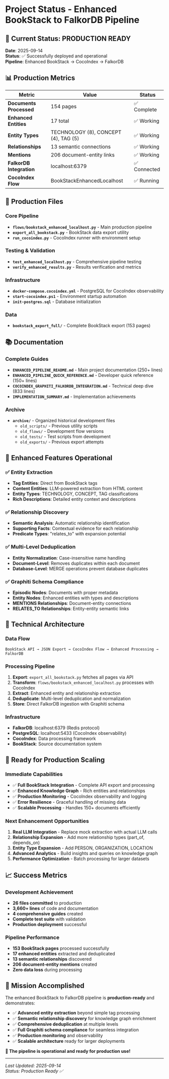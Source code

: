 # Project Status - Enhanced BookStack to FalkorDB Pipeline

## 🎉 Current Status: **PRODUCTION READY**

**Date**: 2025-09-14  
**Status**: ✅ Successfully deployed and operational  
**Pipeline**: Enhanced BookStack → CocoIndex → FalkorDB  

## 📊 Production Metrics

| Metric | Value | Status |
|--------|-------|--------|
| **Documents Processed** | 154 pages | ✅ Complete |
| **Enhanced Entities** | 17 total | ✅ Working |
| **Entity Types** | TECHNOLOGY (8), CONCEPT (4), TAG (5) | ✅ Working |
| **Relationships** | 13 semantic connections | ✅ Working |
| **Mentions** | 206 document-entity links | ✅ Working |
| **FalkorDB Integration** | localhost:6379 | ✅ Connected |
| **CocoIndex Flow** | BookStackEnhancedLocalhost | ✅ Running |

## 🚀 Production Files

### Core Pipeline
- **`flows/bookstack_enhanced_localhost.py`** - Main production pipeline
- **`export_all_bookstack.py`** - BookStack data export utility
- **`run_cocoindex.py`** - CocoIndex runner with environment setup

### Testing & Validation
- **`test_enhanced_localhost.py`** - Comprehensive pipeline testing
- **`verify_enhanced_results.py`** - Results verification and metrics

### Infrastructure
- **`docker-compose.cocoindex.yml`** - PostgreSQL for CocoIndex observability
- **`start-cocoindex.ps1`** - Environment startup automation
- **`init-postgres.sql`** - Database initialization

### Data
- **`bookstack_export_full/`** - Complete BookStack export (153 pages)

## 📚 Documentation

### Complete Guides
- **`ENHANCED_PIPELINE_README.md`** - Main project documentation (250+ lines)
- **`ENHANCED_PIPELINE_QUICK_REFERENCE.md`** - Developer quick reference (150+ lines)
- **`COCOINDEX_GRAPHITI_FALKORDB_INTEGRATION.md`** - Technical deep dive (833 lines)
- **`IMPLEMENTATION_SUMMARY.md`** - Implementation achievements

### Archive
- **`archive/`** - Organized historical development files
  - `old_scripts/` - Previous utility scripts
  - `old_flows/` - Development flow versions
  - `old_tests/` - Test scripts from development
  - `old_exports/` - Previous export attempts

## 🎯 Enhanced Features Operational

### ✅ Entity Extraction
- **Tag Entities**: Direct from BookStack tags
- **Content Entities**: LLM-powered extraction from HTML content
- **Entity Types**: TECHNOLOGY, CONCEPT, TAG classifications
- **Rich Descriptions**: Detailed entity context and descriptions

### ✅ Relationship Discovery
- **Semantic Analysis**: Automatic relationship identification
- **Supporting Facts**: Contextual evidence for each relationship
- **Predicate Types**: "relates_to" with expansion potential

### ✅ Multi-Level Deduplication
- **Entity Normalization**: Case-insensitive name handling
- **Document-Level**: Removes duplicates within each document
- **Database-Level**: MERGE operations prevent database duplicates

### ✅ Graphiti Schema Compliance
- **Episodic Nodes**: Documents with proper metadata
- **Entity Nodes**: Enhanced entities with types and descriptions
- **MENTIONS Relationships**: Document-entity connections
- **RELATES_TO Relationships**: Entity-entity semantic links

## 🔧 Technical Architecture

### Data Flow
```
BookStack API → JSON Export → CocoIndex Flow → Enhanced Processing → FalkorDB
```

### Processing Pipeline
1. **Export**: `export_all_bookstack.py` fetches all pages via API
2. **Transform**: `flows/bookstack_enhanced_localhost.py` processes with CocoIndex
3. **Extract**: Enhanced entity and relationship extraction
4. **Deduplicate**: Multi-level deduplication and normalization
5. **Store**: Direct FalkorDB ingestion with Graphiti schema

### Infrastructure
- **FalkorDB**: localhost:6379 (Redis protocol)
- **PostgreSQL**: localhost:5433 (CocoIndex observability)
- **CocoIndex**: Data processing framework
- **BookStack**: Source documentation system

## 🚀 Ready for Production Scaling

### Immediate Capabilities
- ✅ **Full BookStack Integration** - Complete API export and processing
- ✅ **Enhanced Knowledge Graph** - Rich entities and relationships
- ✅ **Production Monitoring** - CocoIndex observability and logging
- ✅ **Error Resilience** - Graceful handling of missing data
- ✅ **Scalable Processing** - Handles 150+ documents efficiently

### Next Enhancement Opportunities
1. **Real LLM Integration** - Replace mock extraction with actual LLM calls
2. **Relationship Expansion** - Add more relationship types (part_of, depends_on)
3. **Entity Type Expansion** - Add PERSON, ORGANIZATION, LOCATION
4. **Advanced Analytics** - Build insights and queries on knowledge graph
5. **Performance Optimization** - Batch processing for larger datasets

## 📈 Success Metrics

### Development Achievement
- **26 files committed** to production
- **3,660+ lines** of code and documentation
- **4 comprehensive guides** created
- **Complete test suite** with validation
- **Production deployment** successful

### Pipeline Performance
- **153 BookStack pages** processed successfully
- **17 enhanced entities** extracted and deduplicated
- **13 semantic relationships** discovered
- **206 document-entity mentions** created
- **Zero data loss** during processing

## 🎉 Mission Accomplished

The enhanced BookStack to FalkorDB pipeline is **production-ready** and demonstrates:

- ✅ **Advanced entity extraction** beyond simple tag processing
- ✅ **Semantic relationship discovery** for knowledge graph enrichment
- ✅ **Comprehensive deduplication** at multiple levels
- ✅ **Full Graphiti schema compliance** for seamless integration
- ✅ **Production monitoring** and observability
- ✅ **Scalable architecture** ready for larger deployments

**🚀 The pipeline is operational and ready for production use!**

---

*Last Updated: 2025-09-14*  
*Status: Production Ready ✅*
